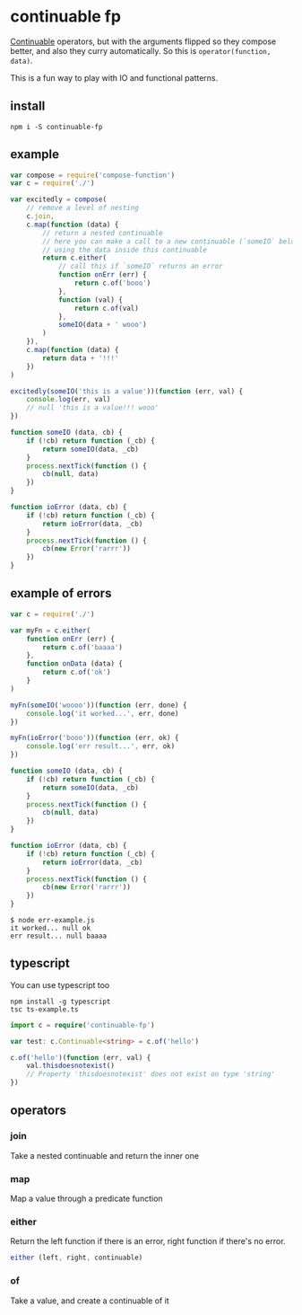 # continuable fp

[Continuable](https://github.com/Raynos/continuable) operators, but with the arguments flipped so they compose better, and also they curry automatically. So this is `operator(function, data)`.

This is a fun way to play with IO and functional patterns.

## install
```
npm i -S continuable-fp
```

## example

```js
var compose = require('compose-function')
var c = require('./')

var excitedly = compose(
    // remove a level of nesting
    c.join,
    c.map(function (data) {
        // return a nested continuable
        // here you can make a call to a new continuable (`someIO` below),
        // using the data inside this continuable
        return c.either(
            // call this if `someIO` returns an error
            function onErr (err) {
                return c.of('booo')
            },
            function (val) {
                return c.of(val)
            },
            someIO(data + ' wooo')
        )
    }),
    c.map(function (data) {
        return data + '!!!'
    })
)

excitedly(someIO('this is a value'))(function (err, val) {
    console.log(err, val)
    // null 'this is a value!!! wooo'
})

function someIO (data, cb) {
    if (!cb) return function (_cb) {
        return someIO(data, _cb)
    }
    process.nextTick(function () {
        cb(null, data)
    })
}

function ioError (data, cb) {
    if (!cb) return function (_cb) {
        return ioError(data, _cb)
    }
    process.nextTick(function () {
        cb(new Error('rarrr'))
    })
}
```

## example of errors

```js
var c = require('./')

var myFn = c.either(
    function onErr (err) {
        return c.of('baaaa')
    },
    function onData (data) {
        return c.of('ok')
    }
)

myFn(someIO('woooo'))(function (err, done) {
    console.log('it worked...', err, done)
})

myFn(ioError('booo'))(function (err, ok) {
    console.log('err result...', err, ok)
})

function someIO (data, cb) {
    if (!cb) return function (_cb) {
        return someIO(data, _cb)
    }
    process.nextTick(function () {
        cb(null, data)
    })
}

function ioError (data, cb) {
    if (!cb) return function (_cb) {
        return ioError(data, _cb)
    }
    process.nextTick(function () {
        cb(new Error('rarrr'))
    })
}
```

```
$ node err-example.js
it worked... null ok
err result... null baaaa
```

## typescript

You can use typescript too

```
npm install -g typescript
tsc ts-example.ts
```

```typescript
import c = require('continuable-fp')

var test: c.Continuable<string> = c.of('hello')

c.of('hello')(function (err, val) {
    val.thisdoesnotexist()
    // Property 'thisdoesnotexist' does not exist on type 'string'
})
```

## operators

### join
Take a nested continuable and return the inner one

### map
Map a value through a predicate function

### either
Return the left function if there is an error, right function if there's no error.

```js
either (left, right, continuable)
```

### of
Take a value, and create a continuable of it





